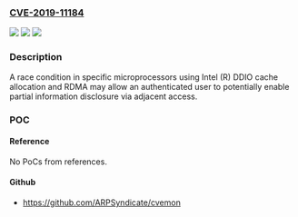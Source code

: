 ### [CVE-2019-11184](https://cve.mitre.org/cgi-bin/cvename.cgi?name=CVE-2019-11184)
![](https://img.shields.io/static/v1?label=Product&message=Partial%20Information%20Disclosure%20Advisory&color=blue)
![](https://img.shields.io/static/v1?label=Version&message=See%20provided%20reference%20for%20affected%20versions%20&color=brightgreen)
![](https://img.shields.io/static/v1?label=Vulnerability&message=Information%20Disclosure&color=brightgreen)

### Description

A race condition in specific microprocessors using Intel (R) DDIO cache allocation and RDMA may allow an authenticated user to potentially enable partial information disclosure via adjacent access.

### POC

#### Reference
No PoCs from references.

#### Github
- https://github.com/ARPSyndicate/cvemon

